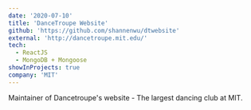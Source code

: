 ```yaml
---
date: '2020-07-10'
title: 'DanceTroupe Website'
github: 'https://github.com/shannenwu/dtwebsite'
external: 'http://dancetroupe.mit.edu/'
tech:
  - ReactJS
  - MongoDB + Mongoose
showInProjects: true
company: 'MIT'
---
```


Maintainer of Dancetroupe's website - The largest dancing club at MIT.
